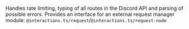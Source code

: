 Handles rate limiting, typing of all routes in the Discord API and parsing of possible errors. Provides an interface for an external request manager module: `@interactions.ts/request`/`@interactions.ts/request-node`